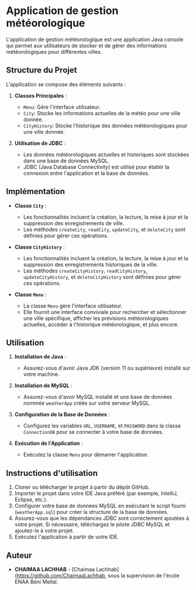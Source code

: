 # Application de gestion météorologique

L'application de gestion météorologique est une application Java console qui permet aux utilisateurs de stocker et de gérer des informations météorologiques pour différentes villes.

## Structure du Projet

L'application se compose des éléments suivants :

1. **Classes Principales** :
   - `Menu`: Gère l'interface utilisateur.
   - `City`: Stocke les informations actuelles de la météo pour une ville donnée.
   - `CityHistory`: Stocke l'historique des données météorologiques pour une ville donnée.

2. **Utilisation de JDBC** : 
   - Les données météorologiques actuelles et historiques sont stockées dans une base de données MySQL.
   - JDBC (Java Database Connectivity) est utilisé pour établir la connexion entre l'application et la base de données.

## Implémentation

- **Classe `City`** :
   - Les fonctionnalités incluent la création, la lecture, la mise à jour et la suppression des enregistrements de ville.
   - Les méthodes `createCity`, `readCity`, `updateCity`, et `deleteCity` sont définies pour gérer ces opérations.

- **Classe `CityHistory`** :
   - Les fonctionnalités incluent la création, la lecture, la mise à jour et la suppression des enregistrements historiques de la ville.
   - Les méthodes `createCityHistory`, `readCityHistory`, `updateCityHistory`, et `deleteCityHistory` sont définies pour gérer ces opérations.

- **Classe `Menu`** :
   - La classe `Menu` gère l'interface utilisateur.
   - Elle fournit une interface conviviale pour rechercher et sélectionner une ville spécifique, afficher les prévisions météorologiques actuelles, accéder à l'historique météorologique, et plus encore.

## Utilisation

1. **Installation de Java** :
   - Assurez-vous d'avoir Java JDK (version 11 ou supérieure) installé sur votre machine.

2. **Installation de MySQL** :
   - Assurez-vous d'avoir MySQL installé et une base de données nommée `weatherApp` créée sur votre serveur MySQL.

3. **Configuration de la Base de Données** :
   - Configurez les variables `URL`, `USERNAME`, et `PASSWORD` dans la classe `ConnectionDB` pour se connecter à votre base de données.

4. **Exécution de l'Application** :
   - Exécutez la classe `Menu` pour démarrer l'application.

## Instructions d'utilisation

1. Cloner ou télécharger le projet à partir du dépôt GitHub.
2. Importer le projet dans votre IDE Java préféré (par exemple, IntelliJ, Eclipse, etc.).
3. Configurer votre base de données MySQL en exécutant le script fourni (`weatherApp.sql`) pour créer la structure de la base de données.
4. Assurez-vous que les dépendances JDBC sont correctement ajoutées à votre projet. Si nécessaire, téléchargez le pilote JDBC MySQL et ajoutez-le à votre projet.
5. Exécutez l'application à partir de votre IDE.

## Auteur

- **CHAIMAA LACHHAB** - [Chaimaa Lachhab](https://github.com/ChaimaaLachhab, sous la supervision de l'école ENAA Béni Mellal.